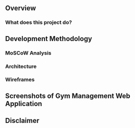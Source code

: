 ## Overview
### What does this project do?



## Development Methodology

### MoSCoW Analysis

### Architecture

### Wireframes



## Screenshots of Gym Management Web Application






## Disclaimer
